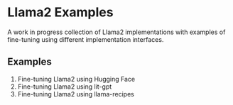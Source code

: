 # Llama2 Examples

A work in progress collection of Llama2 implementations with examples of fine-tuning using different implementation interfaces.

## Examples

1. Fine-tuning Llama2 using Hugging Face
2. Fine-tuning Llama2 using lit-gpt
3. Fine-tuning Llama2 using llama-recipes